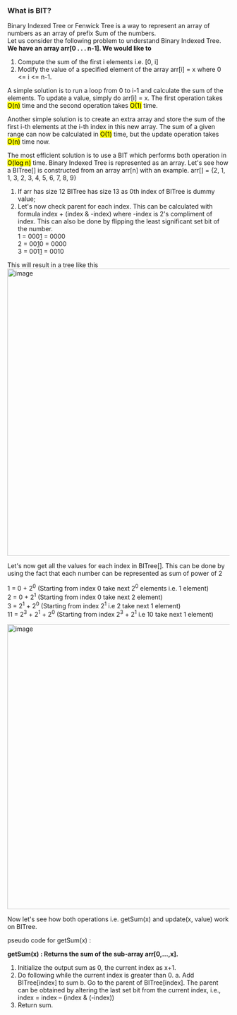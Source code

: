 ### What is BIT?

Binary Indexed Tree or Fenwick Tree is a way to represent an array of numbers as an array of prefix Sum of the numbers. <br/>
Let us consider the following problem to understand Binary Indexed Tree.
<b> We have an array arr[0 . . . n-1]. We would like to </b>
1. Compute the sum of the first i elements i.e. [0, i]
2. Modify the value of a specified element of the array arr[i] = x where 0 <= i <= n-1.

A simple solution is to run a loop from 0 to i-1 and calculate the sum of the elements. To update a value, simply do arr[i] = x. 
The first operation takes <mark>O(n)</mark> time and the second operation takes <mark>O(1)</mark> time. 

Another simple solution is to create an extra array and store the sum of the first i-th elements at the i-th index in this new array. 
The sum of a given range can now be calculated in <mark>O(1)</mark> time, but the update operation takes <mark>O(n)</mark> time now.

The most efficient solution is to use a BIT which performs both operation in <mark>O(log n)</mark> time. Binary Indexed Tree is represented as an array. 
Let's see how a  BITree[] is constructed from an array arr[n] with an example.
arr[] = {2, 1, 1, 3, 2, 3, 4, 5, 6, 7, 8, 9}

1. If arr has size 12 BITree has size 13 as 0th index of BITree is dummy value;
2. Let's now check parent for each index. This can be calculated with formula index + (index & -index) where -index is 2's compliment of index. This can also be done by flipping the least significant set bit of the number.<br/>
     1 = 000<ins>1</ins> = 0000<br/>
     2 = 00<ins>1</ins>0 = 0000<br/>
     3 = 001<ins>1</ins> = 0010<br/>

This will result in a tree like this
<img width="652" alt="image" src="https://github.com/user-attachments/assets/6a6bc985-20ce-4bf4-9934-29d090e4b387">

Let's now get all the values for each index in BITree[]. This can be done by using the fact that each number can be represented as sum of
power of 2<br/>

1 = 0 + 2<sup>0</sup> (Starting from index 0 take next 2<sup>0</sup> elements i.e. 1 element)<br/>
2 = 0 + 2<sup>1</sup> (Starting from index 0 take next 2 element)<br/>
3 = 2<sup>1</sup> + 2<sup>0</sup> (Starting from index 2<sup>1</sup> i.e 2 take next 1 element)<br/>
11 = 2<sup>3</sup> + 2<sup>1</sup> + 2<sup>0</sup> (Starting from index 2<sup>3</sup> + 2<sup>1</sup> i.e 10 take next 1 element)<br/>

<img width="647" alt="image" src="https://github.com/user-attachments/assets/6085a1f8-1d6a-426f-bc64-9092e6633d08">

Now let's see how both operations i.e. getSum(x) and update(x, value) work on BITree.

pseudo code for getSum(x) :

<b>getSum(x) : Returns the sum of the sub-array arr[0,…,x].</b>
1. Initialize the output sum as 0, the current index as x+1. 
2. Do following while the current index is greater than 0. 
     a. Add BITree[index] to sum 
     b. Go to the parent of BITree[index]. The parent can be obtained by altering the last set bit from the current index, i.e., index = index – (index & (-index)) 
3. Return sum.











